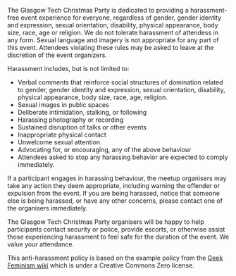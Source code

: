The Glasgow Tech Christmas Party is dedicated to providing a harassment-free event experience for everyone, regardless of gender, gender identity and expression, sexual orientation, disability, physical appearance, body size, race, age or religion. We do not tolerate harassment of attendess in any form. Sexual language and imagery is not appropriate for any part of this event. Attendees violating these rules may be asked to leave at the discretion of the event organizers.

Harassment includes, but is not limited to:

* Verbal comments that reinforce social structures of domination related to gender, gender identity and expression, sexual orientation, disability, physical appearance, body size, race, age, religion.
* Sexual images in public spaces
* Deliberate intimidation, stalking, or following
* Harassing photography or recording
* Sustained disruption of talks or other events
* Inappropriate physical contact
* Unwelcome sexual attention
* Advocating for, or encouraging, any of the above behaviour
* Attendees asked to stop any harassing behavior are expected to comply immediately.

If a participant engages in harassing behaviour, the meetup organisers may take any action they deem appropriate, including warning the offender or expulsion from the event. If you are being harassed, notice that someone else is being harassed, or have any other concerns, please contact one of the organisers immediately.

The Glasgow Tech Christmas Party organisers will be happy to help participants contact security or police, provide escorts, or otherwise assist those experiencing harassment to feel safe for the duration of the event. We value your attendance.

This anti-harassment policy is based on the example policy from the [Geek Feminism wiki](http://geekfeminism.wikia.com/wiki/Conference_anti-harassment/Policy) which is under a Creative Commons Zero license.
